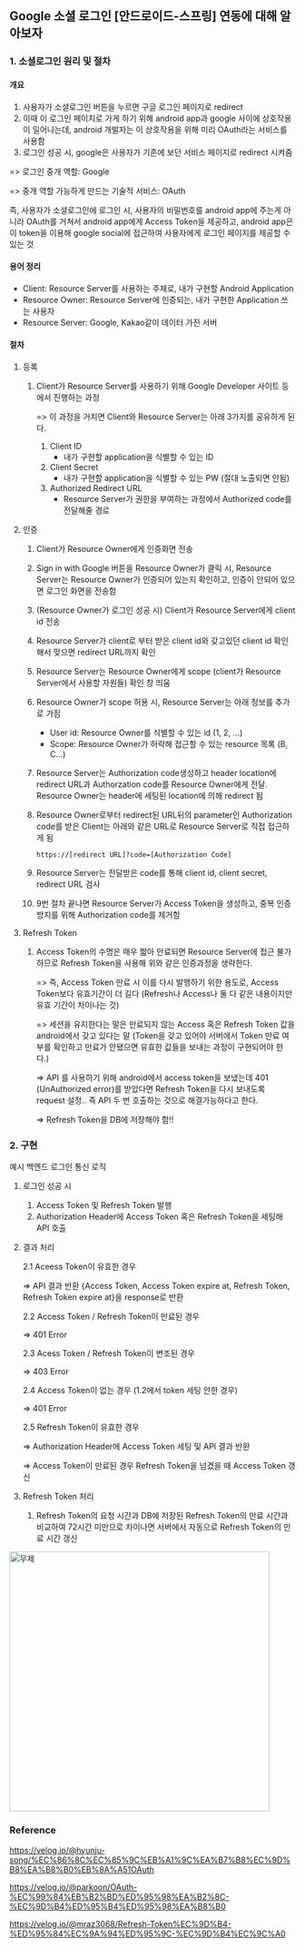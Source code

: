 ## Google 소셜 로그인 [안드로이드-스프링] 연동에 대해 알아보자

### 1. 소셜로그인 원리 및 절차

#### 개요

1. 사용자가 소셜로그인 버튼을 누르면 구글 로그인 페이지로 redirect
2. 이때 이 로그인 페이지로 가게 하기 위해 android app과 google 사이에 상호작용이 일어나는데, android 개발자는 이 상호작용을 위해 미리 OAuth라는 서비스를 사용함
3. 로그인 성공 시, google은 사용자가 기존에 보던 서비스 페이지로 redirect 시켜줌

=> 로그인 중개 역할: Google

=> 중개 역할 가능하게 만드는 기술적 서비스: OAuth

즉, 사용자가 소셜로그인에 로그인 시, 사용자의 비밀번호를 android app에 주는게 아니라 OAuth를 거쳐서 android app에게 Access Token을 제공하고, android app은 이 token을 이용해 google social에 접근하여 사용자에게 로그인 페이지를 제공할 수 있는 것



#### 용어 정리

- Client: Resource Server를 사용하는 주체로, 내가 구현할 Android Application
- Resource Owner: Resource Server에 인증되는, 내가 구현한 Application 쓰는 사용자
- Resource Server: Google, Kakao같이 데이터 가진 서버



#### 절차

1. 등록

   1. Client가 Resource Server를 사용하기 위해 Google Developer 사이트 등에서 진행하는 과정

      => 이 과정을 거치면 Client와 Resource Server는 아래 3가지를 공유하게 된다.

      1. Client ID
         - 내가 구현할 application을 식별할 수 있는 ID
      2. Client Secret
         - 내가 구현할 application을 식별할 수 있는 PW (절대 노출되면 안됨)
      3. Authorized Redirect URL
         - Resource Server가 권한을 부여하는 과정에서 Authorized code를 전달해줄 경로

2. 인증

   1. Client가 Resource Owner에게 인증화면 전송

   2. Sign in with Google 버튼을 Resource Owner가 클릭 시, Resource Server는 Resource Owner가 인증되어 있는지 확인하고, 인증이 안되어 있으면 로그인 화면을 전송함

   3. (Resource Owner가 로그인 성공 시) Client가 Resource Server에게 client id 전송

   4. Resource Server가 client로 부터 받은 client id와 갖고있던 client id 확인해서 맞으면 redirect URL까지 확인

   5. Resource Server는 Resource Owner에게 scope (client가 Resource Server에서 사용할 자원들) 확인 창 띄움

   6. Resource Owner가 scope 허용 시, Resource Server는 아래 정보를 추가로 가짐

      - User id: Resource Owner를 식별할 수 있는 id (1, 2, ...)
      - Scope: Resource Owner가 허락해 접근할 수 있는 resource 목록 (B, C...)

   7. Resource Server는 Authorization code생성하고 header location에 redirect URL과 Authorzation code를 Resource Owner에게 전달. Resource Owner는 header에 세팅된 location에 의해 redirect 됨

   8. Resource Owner로부터 redirect된 URL뒤의 parameter인 Authorization code를 받은 Client는 아래와 같은 URL로 Resource Server로 직접 접근하게 됨

      ```
      https://[redirect URL]?code=[Authorization Code]
      ```

   9. Resource Server는 전달받은 code를 통해 client id, client secret, redirect URL 검사

   10. 9번 절차 끝나면 Resource Server가 Access Token을 생성하고, 중복 인증 방지를 위해 Authorization code를 제거함

3. Refresh Token

   1. Access Token의 수명은 매우 짧아 만료되면 Resource Server에 접근 불가하므로 Refresh Token을 사용해 위와 같은 인증과정을 생략한다. 

      => 즉, Access Token 만료 시 이를 다시 발행하기 위한 용도로, Access Token보다 유효기간이 더 길다 (Refresh나 Access나 둘 다 같은 내용이지만 유효 기간이 차이나는 것)

      => 세션을 유지한다는 말은 만료되지 않는 Access 혹은 Refresh Token 값을 android에서 갖고 있다는 말 (Token을 갖고 있어야 서버에서 Token 만료 여부를 확인하고 만료가 안됐으면 유효한 값들을 보내는 과정이 구현되어야 한다.)

      => API 를 사용하기 위해 android에서 access token을 보냈는데 401 (UnAuthorized error)를 받았다면 Refresh Token을 다시 보내도록 request 설정.. 즉 API 두 번 호출하는 것으로 해결가능하다고 한다. 

      => Refresh Token을 DB에 저장해야 함!!



### 2. 구현

예시 백엔드 로그인 통신 로직

1. 로그인 성공 시

   1. Access Token 및 Refresh Token 발행
   2. Authorization Header에 Access Token 혹은 Refresh Token을 세팅해 API 호출

2. 결과 처리

   2.1 Aceess Token이 유효한 경우

   => API 결과 반환 {Access Token, Access Token expire at, Refresh Token, Refresh Token expire at}을 response로 반환

   2.2 Access Token / Refresh Token이 만료된 경우

   => 401 Error

   2.3 Acess Token / Refresh Token이 변조된 경우

   => 403 Error

   2.4 Access Token이 없는 경우 (1.2에서 token 세팅 안한 경우)

   => 401 Error

   2.5 Refresh Token이 유효한 경우

   => Authorization Header에 Access Token 세팅 및 API 결과 반환

   => Access Token이 만료된 경우 Refresh Token을 넘겼을 때 Access Token 갱신

3. Refresh Token 처리

   1. Refresh Token의 요청 시간과 DB에 저장된 Refresh Token의 만료 시간과 비교하여 72시간 미만으로 차이나면 서버에서 자동으로 Refresh Token의 만료 시간 갱신

<img width="458" alt="무제" src="https://user-images.githubusercontent.com/52341650/180610130-484f721e-95eb-4a84-ad0b-7d8242244776.png">



### Reference

https://velog.io/@hyunju-song/%EC%86%8C%EC%85%9C%EB%A1%9C%EA%B7%B8%EC%9D%B8%EA%B8%B0%EB%8A%A51OAuth

https://velog.io/@parkoon/OAuth-%EC%99%84%EB%B2%BD%ED%95%98%EA%B2%8C-%EC%9D%B4%ED%95%B4%ED%95%98%EA%B8%B0

https://velog.io/@mraz3068/Refresh-Token%EC%9D%B4-%ED%95%84%EC%9A%94%ED%95%9C-%EC%9D%B4%EC%9C%A0
